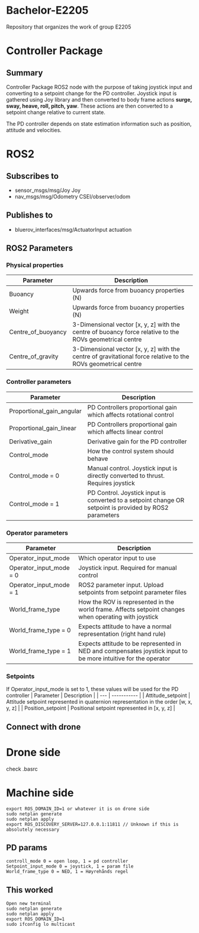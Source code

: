 # Bachelor-E2205
Repository that organizes the work of group E2205

# Controller Package

## Summary

Controller Package ROS2 node with the purpose of taking joystick input and converting to a setpoint change for the PD controller. Joystick input is gathered using Joy library and then converted to body frame actions **surge, sway, heave, roll, pitch, yaw**. These actions are then converted to a setpoint change relative to current state.

The PD controller depends on state estimation information such as position, attitude and velocities. 


# ROS2

## Subscribes to
* sensor_msgs/msg/Joy Joy
* nav_msgs/msg/Odometry CSEI/observer/odom

## Publishes to
* bluerov_interfaces/msg/ActuatorInput actuation

## ROS2 Parameters

### Physical properties
| Parameter | Description |
| --- | ----------- |
| Buoancy | Upwards force from buoancy properties (N) |
| Weight | Upwards force from buoancy properties (N) |
| Centre_of_buoyancy | 3-Dimensional vector [x, y, z] with the centre of buoancy force relative to the ROVs geometrical centre |
| Centre_of_gravity | 3-Dimensional vector [x, y, z] with the centre of gravitational force relative to the ROVs geometrical centre |

### Controller parameters
| Parameter | Description |
| --- | ----------- |
| Proportional_gain_angular | PD Controllers proportional gain which affects rotational control |
| Proportional_gain_linear | PD Controllers proportional gain which affects linear control |
| Derivative_gain | Derivative gain for the PD controller |
| Control_mode | How the control system should behave |
| Control_mode = 0 | Manual control. Joystick input is directly converted to thrust. Requires joystick |
| Control_mode = 1 | PD Control. Joystick input is converted to a setpoint change OR setpoint is provided by ROS2 parameters |

### Operator parameters
| Parameter | Description |
| --- | ----------- |
| Operator_input_mode | Which operator input to use |
| Operator_input_mode = 0 | Joystick input. Required for manual control |
| Operator_input_mode = 1 | ROS2 parameter input. Upload setpoints from setpoint parameter files |
| World_frame_type | How the ROV is represented in the world frame. Affects setpoint changes when operating with joystick |
| World_frame_type = 0 | Expects attitude to have a normal representation (right hand rule) |
| World_frame_type = 1 | Expects attitude to be represented in NED and compensates joystick input to be more intuitive for the operator |

### Setpoints
If Operator_input_mode is set to 1, these values will be used for the PD controller
| Parameter | Description |
| --- | ----------- |
| Attitude_setpoint | Attitude setpoint represented in quaternion representation in the order [w, x, y, z] |
| Position_setpoint | Positional setpoint represented in [x, y, z] |


## Connect with drone
# Drone side
check .basrc
# Machine side
```
export ROS_DOMAIN_ID=1 or whatever it is on drone side
sudo netplan generate
sudo netplan apply
export ROS_DISCOVERY_SERVER=127.0.0.1:11811 // Unknown if this is absolutely necessary
```

## PD params
```
controll_mode 0 = open loop, 1 = pd controller
Setpoint_input_mode 0 = joystick, 1 = param file
World_frame_type 0 = NED, 1 = Høyrehånds regel
```

## This worked
```
Open new terminal
sudo netplan generate
sudo netplan apply
export ROS_DOMAIN_ID=1
sudo ifconfig lo multicast
```
